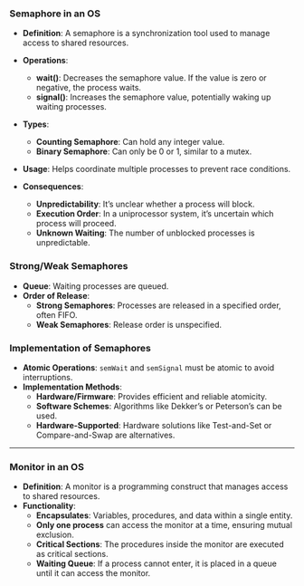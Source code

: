 ### Semaphore in an OS
- **Definition**: A semaphore is a synchronization tool used to manage access to shared resources.
- **Operations**: 
  - **wait()**: Decreases the semaphore value. If the value is zero or negative, the process waits.
  - **signal()**: Increases the semaphore value, potentially waking up waiting processes.
- **Types**: 
  - **Counting Semaphore**: Can hold any integer value.
  - **Binary Semaphore**: Can only be 0 or 1, similar to a mutex.
- **Usage**: Helps coordinate multiple processes to prevent race conditions.

- **Consequences**: 
  - **Unpredictability**: It’s unclear whether a process will block.
  - **Execution Order**: In a uniprocessor system, it’s uncertain which process will proceed.
  - **Unknown Waiting**: The number of unblocked processes is unpredictable.



### Strong/Weak Semaphores
- **Queue**: Waiting processes are queued.
- **Order of Release**:
  - **Strong Semaphores**: Processes are released in a specified order, often FIFO.
  - **Weak Semaphores**: Release order is unspecified.
### Implementation of Semaphores

- **Atomic Operations**: `semWait` and `semSignal` must be atomic to avoid interruptions.
- **Implementation Methods**:
  - **Hardware/Firmware**: Provides efficient and reliable atomicity.
  - **Software Schemes**: Algorithms like Dekker’s or Peterson’s can be used.
  - **Hardware-Supported**: Hardware solutions like Test-and-Set or Compare-and-Swap are alternatives.

----

### Monitor in an OS
- **Definition**: A monitor is a programming construct that manages access to shared resources.
- **Functionality**:
  - **Encapsulates**: Variables, procedures, and data within a single entity.
  - **Only one process** can access the monitor at a time, ensuring mutual exclusion.
  - **Critical Sections**: The procedures inside the monitor are executed as critical sections.
  - **Waiting Queue**: If a process cannot enter, it is placed in a queue until it can access the monitor.